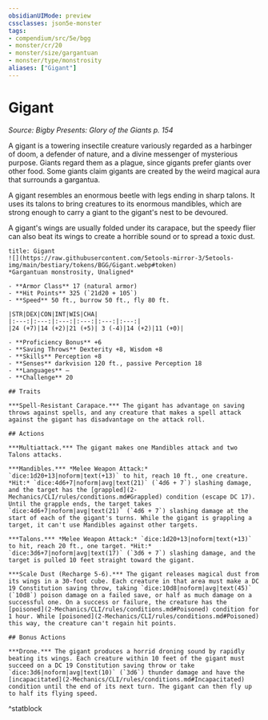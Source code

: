 ```yaml
---
obsidianUIMode: preview
cssclasses: json5e-monster
tags:
- compendium/src/5e/bgg
- monster/cr/20
- monster/size/gargantuan
- monster/type/monstrosity
aliases: ["Gigant"]
---
```

# Gigant
*Source: Bigby Presents: Glory of the Giants p. 154*  

A gigant is a towering insectile creature variously regarded as a harbinger of doom, a defender of nature, and a divine messenger of mysterious purpose. Giants regard them as a plague, since gigants prefer giants over other food. Some giants claim gigants are created by the weird magical aura that surrounds a gargantua.

A gigant resembles an enormous beetle with legs ending in sharp talons. It uses its talons to bring creatures to its enormous mandibles, which are strong enough to carry a giant to the gigant's nest to be devoured.

A gigant's wings are usually folded under its carapace, but the speedy flier can also beat its wings to create a horrible sound or to spread a toxic dust.

```ad-statblock
title: Gigant
![](https://raw.githubusercontent.com/5etools-mirror-3/5etools-img/main/bestiary/tokens/BGG/Gigant.webp#token)
*Gargantuan monstrosity, Unaligned*

- **Armor Class** 17 (natural armor)
- **Hit Points** 325 (`21d20 + 105`)
- **Speed** 50 ft., burrow 50 ft., fly 80 ft.

|STR|DEX|CON|INT|WIS|CHA|
|:---:|:---:|:---:|:---:|:---:|:---:|
|24 (+7)|14 (+2)|21 (+5)| 3 (-4)|14 (+2)|11 (+0)|

- **Proficiency Bonus** +6
- **Saving Throws** Dexterity +8, Wisdom +8
- **Skills** Perception +8
- **Senses** darkvision 120 ft., passive Perception 18
- **Languages** —
- **Challenge** 20

## Traits

***Spell-Resistant Carapace.*** The gigant has advantage on saving throws against spells, and any creature that makes a spell attack against the gigant has disadvantage on the attack roll.

## Actions

***Multiattack.*** The gigant makes one Mandibles attack and two Talons attacks.

***Mandibles.*** *Melee Weapon Attack:* `dice:1d20+13|noform|text(+13)` to hit, reach 10 ft., one creature. *Hit:* `dice:4d6+7|noform|avg|text(21)` (`4d6 + 7`) slashing damage, and the target has the [grappled](2-Mechanics/CLI/rules/conditions.md#Grappled) condition (escape DC 17). Until the grapple ends, the target takes `dice:4d6+7|noform|avg|text(21)` (`4d6 + 7`) slashing damage at the start of each of the gigant's turns. While the gigant is grappling a target, it can't use Mandibles against other targets.

***Talons.*** *Melee Weapon Attack:* `dice:1d20+13|noform|text(+13)` to hit, reach 20 ft., one target. *Hit:* `dice:3d6+7|noform|avg|text(17)` (`3d6 + 7`) slashing damage, and the target is pulled 10 feet straight toward the gigant.

***Scale Dust (Recharge 5-6).*** The gigant releases magical dust from its wings in a 30-foot cube. Each creature in that area must make a DC 19 Constitution saving throw, taking `dice:10d8|noform|avg|text(45)` (`10d8`) poison damage on a failed save, or half as much damage on a successful one. On a success or failure, the creature has the [poisoned](2-Mechanics/CLI/rules/conditions.md#Poisoned) condition for 1 hour. While [poisoned](2-Mechanics/CLI/rules/conditions.md#Poisoned) this way, the creature can't regain hit points.

## Bonus Actions

***Drone.*** The gigant produces a horrid droning sound by rapidly beating its wings. Each creature within 10 feet of the gigant must succeed on a DC 19 Constitution saving throw or take `dice:3d6|noform|avg|text(10)` (`3d6`) thunder damage and have the [incapacitated](2-Mechanics/CLI/rules/conditions.md#Incapacitated) condition until the end of its next turn. The gigant can then fly up to half its flying speed.
```
^statblock